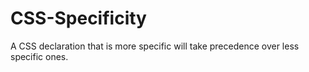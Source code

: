 # CSS-Specificity
A CSS declaration that is more specific will take precedence over less specific ones.

